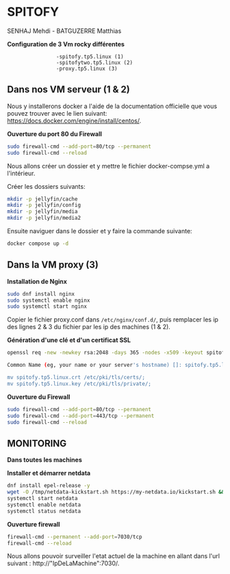 # SPITOFY
SENHAJ Mehdi - BATGUZERRE Matthias

**Configuration de 3 Vm rocky différentes**
                
                    -spitofy.tp5.linux (1)
                    -spitofytwo.tp5.linux (2)
                    -proxy.tp5.linux (3)


## Dans nos VM serveur (1 & 2)

Nous y installerons docker a l'aide de la documentation officielle que vous pouvez trouver avec le lien suivant: https://docs.docker.com/engine/install/centos/.

**Ouverture du port 80 du Firewall**

```bash
sudo firewall-cmd --add-port=80/tcp --permanent
sudo firewall-cmd --reload
```

Nous allons créer un dossier et y mettre le fichier docker-compse.yml a l'intérieur. 

Créer les dossiers suivants:

```bash
mkdir -p jellyfin/cache
mkdir -p jellyfin/config
mkdir -p jellyfin/media
mkdir -p jellyfin/media2
```



Ensuite naviguer dans le dossier et y faire la commande suivante:

```bash
docker compose up -d
```


## Dans la VM proxy (3)

**Installation de Nginx**

```bash
sudo dnf install nginx
sudo systemctl enable nginx
sudo systemctl start nginx
```

Copier le fichier proxy.conf dans ``/etc/nginx/conf.d/``, puis remplacer les ip des lignes 2 & 3 du fichier par les ip des machines (1 & 2).

**Génération d'une clé et d'un certificat SSL**

```bash
openssl req -new -newkey rsa:2048 -days 365 -nodes -x509 -keyout spitofy.tp5.linux.key -out spitofy.tp5.linux.crt

Common Name (eg, your name or your server's hostname) []: spitofy.tp5.linux

mv spitofy.tp5.linux.crt /etc/pki/tls/certs/;
mv spitofy.tp5.linux.key /etc/pki/tls/private/; 
```

**Ouverture du Firewall**

```bash
sudo firewall-cmd --add-port=80/tcp --permanent
sudo firewall-cmd --add-port=443/tcp --permanent
sudo firewall-cmd --reload
```

## MONITORING

**Dans toutes les machines**

**Installer et démarrer netdata**

```bash
dnf install epel-release -y
wget -O /tmp/netdata-kickstart.sh https://my-netdata.io/kickstart.sh && sh /tmp/netdata-kickstart.sh
systemctl start netdata
systemctl enable netdata
systemctl status netdata
```

**Ouverture firewall**

```bash
firewall-cmd --permanent --add-port=7030/tcp
firewall-cmd --reload
```

Nous allons pouvoir surveiller l'etat actuel de la machine en allant dans l'url suivant : http://"IpDeLaMachine":7030/.



